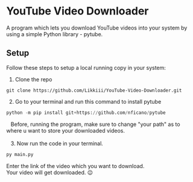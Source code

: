 # YouTube Video Downloader
A program which lets you download YouTube videos into your system by using a simple Python library - pytube.
## Setup
Follow these steps to setup a local running copy in your system: <br>
1. Clone the repo
```
git clone https://github.com/Likkiii/YouTube-Video-Downloader.git
``` 
2. Go to your terminal and run this command to install pytube
```python
python -m pip install git+https://github.com/nficano/pytube
```
&nbsp;&nbsp; Before, running the program, make sure to change "your path" as to where u want to store your downloaded videos.<br><br>
&nbsp;&nbsp; 3. Now run the code in your terminal.<br>
```python
py main.py
```
Enter the link of the video which you want to download.<br>
Your video will get downloaded. 😉

